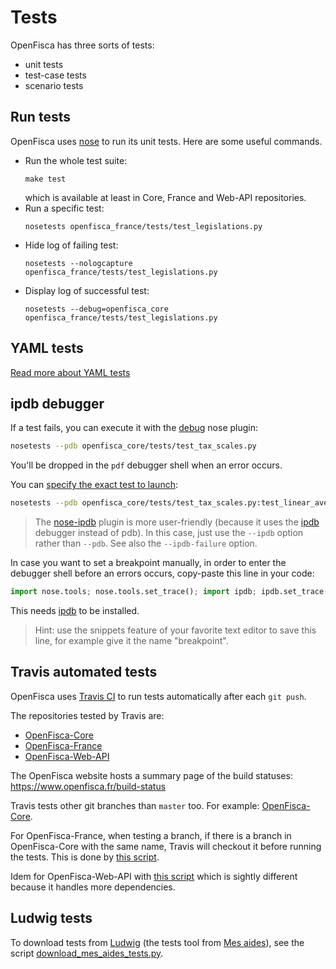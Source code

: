 # Tests

OpenFisca has three sorts of tests:

* unit tests
* test-case tests
* scenario tests

## Run tests

OpenFisca uses [nose](https://nose.readthedocs.org/) to run its unit tests. Here are some useful commands.

- Run the whole test suite:
    ```
    make test
    ```
    which is available at least in Core, France and Web-API repositories.
- Run a specific test:
    ```
    nosetests openfisca_france/tests/test_legislations.py
    ```
- Hide log of failing test:
    ```
    nosetests --nologcapture openfisca_france/tests/test_legislations.py
    ```
- Display log of successful test:
    ```
    nosetests --debug=openfisca_core openfisca_france/tests/test_legislations.py
    ```

## YAML tests

[Read more about YAML tests](../coding-the-legislation/writing_yaml_tests.md)


## ipdb debugger

If a test fails, you can execute it with the [debug](https://nose.readthedocs.org/en/latest/plugins/debug.html) nose plugin:

```bash
nosetests --pdb openfisca_core/tests/test_tax_scales.py
```

You'll be dropped in the `pdf` debugger shell when an error occurs.

You can [specify the exact test to launch](https://nose.readthedocs.org/en/latest/usage.html#selecting-tests):

```bash
nosetests --pdb openfisca_core/tests/test_tax_scales.py:test_linear_average_rate_tax_scale
```

> The [nose-ipdb](https://github.com/flavioamieiro/nose-ipdb/) plugin is more user-friendly
> (because it uses the [ipdb](https://github.com/gotcha/ipdb) debugger instead of pdb).
> In this case, just use the `--ipdb` option rather than `--pdb`.
> See also the `--ipdb-failure` option.

In case you want to set a breakpoint manually, in order to enter the debugger shell before an errors occurs,
copy-paste this line in your code:

```python
import nose.tools; nose.tools.set_trace(); import ipdb; ipdb.set_trace()
```

This needs [ipdb](https://github.com/gotcha/ipdb) to be installed.

> Hint: use the snippets feature of your favorite text editor to save this line, for example give it the name "breakpoint".

## Travis automated tests

OpenFisca uses [Travis CI](https://travis-ci.org/openfisca) to run tests automatically after each `git push`.

The repositories tested by Travis are:

* [OpenFisca-Core](https://github.com/openfisca/openfisca-core)
* [OpenFisca-France](https://github.com/openfisca/openfisca-france)
* [OpenFisca-Web-API](https://github.com/openfisca/openfisca-web-api)

The OpenFisca website hosts a summary page of the build statuses: https://www.openfisca.fr/build-status

Travis tests other git branches than `master` too. For example: [OpenFisca-Core](https://travis-ci.org/openfisca/openfisca-core/branches).

For OpenFisca-France, when testing a branch, if there is a branch in OpenFisca-Core with the same name, Travis will checkout it before running the tests. This is done by [this script](https://github.com/openfisca/openfisca-france/blob/master/run-travis-tests.sh).

Idem for OpenFisca-Web-API with [this script](https://github.com/openfisca/openfisca-web-api/blob/master/run-travis-tests.sh) which is sightly different because it handles more dependencies.

## Ludwig tests

To download tests from [Ludwig](https://mes-aides.gouv.fr/tests/) (the tests tool from [Mes aides](https://mes-aides.gouv.fr/)), see the script [download_mes_aides_tests.py](https://github.com/openfisca/openfisca-france/blob/master/openfisca_france/scripts/download_mes_aides_tests.py).
